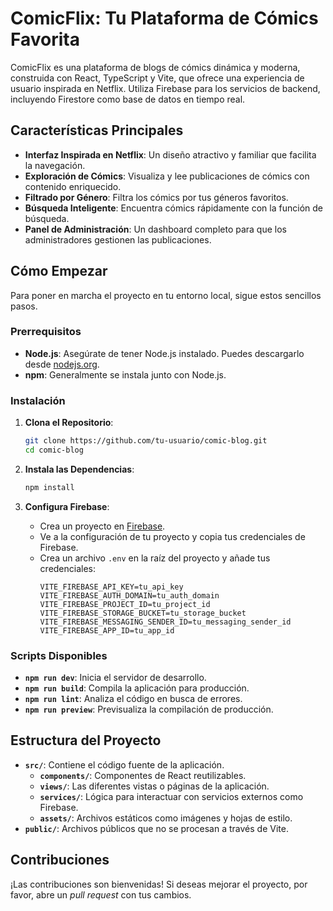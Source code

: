 # ComicFlix: Tu Plataforma de Cómics Favorita

ComicFlix es una plataforma de blogs de cómics dinámica y moderna, construida con React, TypeScript y Vite, que ofrece una experiencia de usuario inspirada en Netflix. Utiliza Firebase para los servicios de backend, incluyendo Firestore como base de datos en tiempo real.

## Características Principales

- **Interfaz Inspirada en Netflix**: Un diseño atractivo y familiar que facilita la navegación.
- **Exploración de Cómics**: Visualiza y lee publicaciones de cómics con contenido enriquecido.
- **Filtrado por Género**: Filtra los cómics por tus géneros favoritos.
- **Búsqueda Inteligente**: Encuentra cómics rápidamente con la función de búsqueda.
- **Panel de Administración**: Un dashboard completo para que los administradores gestionen las publicaciones.

## Cómo Empezar

Para poner en marcha el proyecto en tu entorno local, sigue estos sencillos pasos.

### Prerrequisitos

- **Node.js**: Asegúrate de tener Node.js instalado. Puedes descargarlo desde [nodejs.org](https://nodejs.org/).
- **npm**: Generalmente se instala junto con Node.js.

### Instalación

1. **Clona el Repositorio**:
   ```bash
   git clone https://github.com/tu-usuario/comic-blog.git
   cd comic-blog
   ```

2. **Instala las Dependencias**:
   ```bash
   npm install
   ```

3. **Configura Firebase**:
   - Crea un proyecto en [Firebase](https://firebase.google.com/).
   - Ve a la configuración de tu proyecto y copia tus credenciales de Firebase.
   - Crea un archivo `.env` en la raíz del proyecto y añade tus credenciales:
     ```
     VITE_FIREBASE_API_KEY=tu_api_key
     VITE_FIREBASE_AUTH_DOMAIN=tu_auth_domain
     VITE_FIREBASE_PROJECT_ID=tu_project_id
     VITE_FIREBASE_STORAGE_BUCKET=tu_storage_bucket
     VITE_FIREBASE_MESSAGING_SENDER_ID=tu_messaging_sender_id
     VITE_FIREBASE_APP_ID=tu_app_id
     ```

### Scripts Disponibles

- **`npm run dev`**: Inicia el servidor de desarrollo.
- **`npm run build`**: Compila la aplicación para producción.
- **`npm run lint`**: Analiza el código en busca de errores.
- **`npm run preview`**: Previsualiza la compilación de producción.

## Estructura del Proyecto

- **`src/`**: Contiene el código fuente de la aplicación.
  - **`components/`**: Componentes de React reutilizables.
  - **`views/`**: Las diferentes vistas o páginas de la aplicación.
  - **`services/`**: Lógica para interactuar con servicios externos como Firebase.
  - **`assets/`**: Archivos estáticos como imágenes y hojas de estilo.
- **`public/`**: Archivos públicos que no se procesan a través de Vite.

## Contribuciones

¡Las contribuciones son bienvenidas! Si deseas mejorar el proyecto, por favor, abre un *pull request* con tus cambios.
